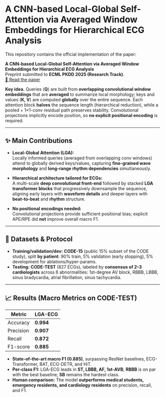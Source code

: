 # A CNN-based Local-Global Self-Attention via Averaged Window Embeddings for Hierarchical ECG Analysis

This repository contains the official implementation of the paper:

**A CNN-based Local-Global Self-Attention via Averaged Window Embeddings for Hierarchical ECG Analysis**  
Preprint submitted to **ECML PKDD 2025 (Research Track)**.  
[📄 Read the paper](https://ecmlpkdd-storage.s3.eu-central-1.amazonaws.com/preprints/2025/research/preprint_ecml_pkdd_2025_research_1436.pdf)  

**Key idea.** Queries (**Q**) are built from **overlapping convolutional window embeddings** that are **averaged** to summarize local morphology; keys and values (**K, V**) are computed **globally** over the entire sequence. Each attention block **halves** the sequence length (hierarchical reduction), while a pooled + 1×1-conv residual path preserves stability. Convolutional projections implicitly encode position, so **no explicit positional encoding** is required.

---

## ✨ Main Contributions

- **Local-Global Attention (LGA):**  
  Locally informed queries (averaged from overlapping conv windows) attend to globally derived keys/values, capturing **fine-grained wave morphology** and **long-range rhythm dependencies** simultaneously.

- **Hierarchical architecture tailored for ECGs:**  
  A multi-scale **deep convolutional front-end** followed by stacked **LGA transformer blocks** that progressively downsample the sequence, aligning early layers with **waveform details** and deeper layers with **beat-to-beat** and **rhythm** structure.

- **No positional encodings needed:**  
  Convolutional projections provide sufficient positional bias; explicit APE/RPE did **not** improve overall macro F1.

---

## 🧪 Datasets & Protocol

- **Training/validation/dev:** **CODE-15** (public 15% subset of the CODE study), split **by patient**: 90% train, 5% validation (early stopping), 5% development for ablations/hyper-params.  
- **Testing:** **CODE-TEST** (827 ECGs), labeled by **consensus of 2–3 cardiologists** across 6 abnormalities: 1st-degree AV block, RBBB, LBBB, sinus bradycardia, atrial fibrillation, sinus tachycardia.

---

## 📈 Results (Macro Metrics on CODE-TEST)

| Metric     | LGA-ECG |
|------------|---------|
| Accuracy   | **0.994** |
| Precision  | **0.907** |
| Recall     | **0.872** |
| F1-score   | **0.885** |

- **State-of-the-art macro F1 (0.885)**, surpassing ResNet baselines, ECG-Transformer, BAT, ECG-DETR, and HiT.  
- **Per-class F1:** LGA-ECG leads in **ST, LBBB, AF, 1st-AVB**; **RBBB** is on par with the best baseline; **SB** remains the hardest class.  
- **Human comparison:** The model **outperforms medical students, emergency residents, and cardiology residents** on precision, recall, and F1.
